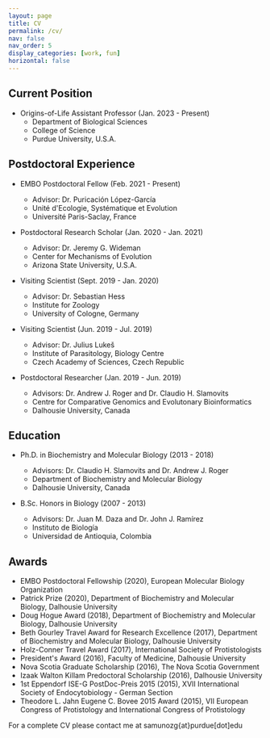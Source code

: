 ```yaml
---
layout: page
title: CV
permalink: /cv/
nav: false
nav_order: 5
display_categories: [work, fun]
horizontal: false
---
```


## Current Position

* Origins-of-Life Assistant Professor (Jan. 2023 - Present)
  * Department of Biological Sciences
  * College of Science
  * Purdue University, U.S.A.

## Postdoctoral Experience

* EMBO Postdoctoral Fellow (Feb. 2021 - Present)
  * Advisor: Dr. Puricación López-García
  * Unité d'Ecologie, Systématique et Evolution
  * Université Paris-Saclay, France

* Postdoctoral Research Scholar (Jan. 2020 - Jan. 2021)
  * Advisor: Dr. Jeremy G. Wideman
  * Center for Mechanisms of Evolution
  * Arizona State University, U.S.A.

* Visiting Scientist (Sept. 2019 - Jan. 2020)
  * Advisor: Dr. Sebastian Hess
  * Institute for Zoology
  * University of Cologne, Germany

* Visiting Scientist (Jun. 2019 - Jul. 2019)
  * Advisor: Dr. Julius Lukeš
  * Institute of Parasitology, Biology Centre
  * Czech Academy of Sciences, Czech Republic

* Postdoctoral Researcher (Jan. 2019 - Jun. 2019)
  * Advisors: Dr. Andrew J. Roger and Dr. Claudio H. Slamovits
  * Centre for Comparative Genomics and Evolutonary Bioinformatics
  * Dalhousie University, Canada

## Education

* Ph.D. in Biochemistry and Molecular Biology (2013 - 2018)
  * Advisors: Dr. Claudio H. Slamovits and Dr. Andrew J. Roger
  * Department of Biochemistry and Molecular Biology
  * Dalhousie University, Canada

* B.Sc. Honors in Biology (2007 - 2013)
  * Advisors: Dr. Juan M. Daza and Dr. John J. Ramírez
  * Instituto de Biología
  * Universidad de Antioquia, Colombia
  
## Awards

* EMBO Postdoctoral Fellowship (2020), European Molecular Biology Organization
* Patrick Prize (2020), Department of Biochemistry and Molecular Biology, Dalhousie University
* Doug Hogue Award (2018), Department of Biochemistry and Molecular Biology, Dalhousie University
* Beth Gourley Travel Award for Research Excellence (2017), Department of Biochemistry and Molecular Biology, Dalhousie University
* Holz-Conner Travel Award (2017), International Society of Protistologists
* President's Award (2016), Faculty of Medicine, Dalhousie University
* Nova Scotia Graduate Scholarship (2016), The Nova Scotia Government
* Izaak Walton Killam Predoctoral Scholarship (2016), Dalhousie University
* 1st Eppendorf ISE-G PostDoc-Preis 2015 (2015), XVII International Society of Endocytobiology - German Section
* Theodore L. Jahn Eugene C. Bovee 2015 Award (2015), VII European Congress of Protistology and International Congress of Protistology   

For a complete CV please contact me at samunozg{at}purdue[dot]edu
